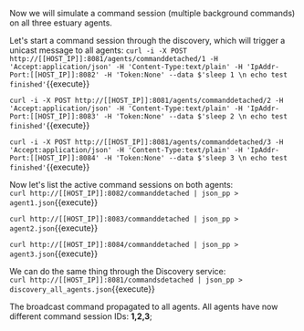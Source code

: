 Now we will simulate a command session (multiple background commands) on all three estuary agents.

Let's start a command session through the discovery, which will trigger a unicast message to all agents: 
`curl -i -X POST http://[[HOST_IP]]:8081/agents/commanddetached/1 -H 'Accept:application/json' -H 'Content-Type:text/plain' -H 'IpAddr-Port:[[HOST_IP]]:8082' -H 'Token:None' --data $'sleep 1 \n echo test finished'`{{execute}}

`curl -i -X POST http://[[HOST_IP]]:8081/agents/commanddetached/2 -H 'Accept:application/json' -H 'Content-Type:text/plain' -H 'IpAddr-Port:[[HOST_IP]]:8083' -H 'Token:None' --data $'sleep 2 \n echo test finished'`{{execute}}

`curl -i -X POST http://[[HOST_IP]]:8081/agents/commanddetached/3 -H 'Accept:application/json' -H 'Content-Type:text/plain' -H 'IpAddr-Port:[[HOST_IP]]:8084' -H 'Token:None' --data $'sleep 3 \n echo test finished'`{{execute}}

Now let's list the active command sessions on both agents:  
`curl http://[[HOST_IP]]:8082/commanddetached | json_pp > agent1.json`{{execute}}

`curl http://[[HOST_IP]]:8083/commanddetached | json_pp > agent2.json`{{execute}}

`curl http://[[HOST_IP]]:8084/commanddetached | json_pp > agent3.json`{{execute}}

We can do the same thing through the Discovery service:  
`curl http://[[HOST_IP]]:8081/commandsdetached | json_pp > discovery_all_agents.json`{{execute}}

The broadcast command propagated to all agents. All agents have now different command session IDs: **1,2,3**;
